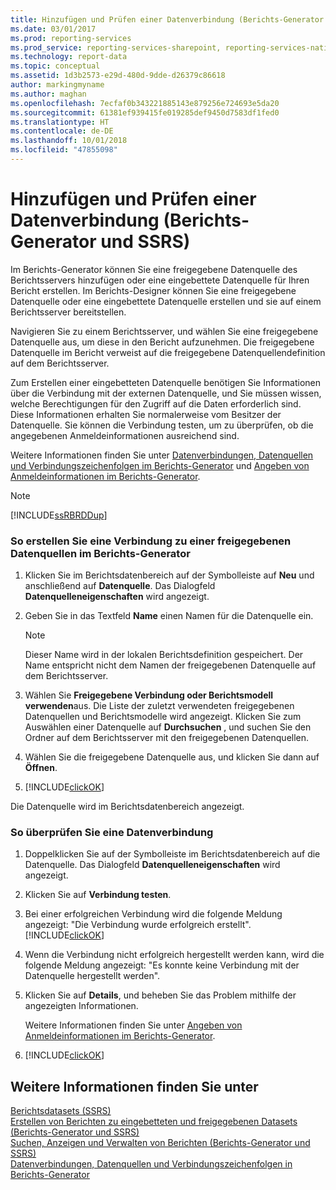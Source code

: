 ```yaml
---
title: Hinzufügen und Prüfen einer Datenverbindung (Berichts-Generator und SSRS) | Microsoft-Dokumentation
ms.date: 03/01/2017
ms.prod: reporting-services
ms.prod_service: reporting-services-sharepoint, reporting-services-native
ms.technology: report-data
ms.topic: conceptual
ms.assetid: 1d3b2573-e29d-480d-9dde-d26379c86618
author: markingmyname
ms.author: maghan
ms.openlocfilehash: 7ecfaf0b343221885143e879256e724693e5da20
ms.sourcegitcommit: 61381ef939415fe019285def9450d7583df1fed0
ms.translationtype: HT
ms.contentlocale: de-DE
ms.lasthandoff: 10/01/2018
ms.locfileid: "47855098"
---
```

# <a name="add-and-verify-a-data-connection-report-builder-and-ssrs"></a>Hinzufügen und Prüfen einer Datenverbindung (Berichts-Generator und SSRS)
  Im Berichts-Generator können Sie eine freigegebene Datenquelle des Berichtsservers hinzufügen oder eine eingebettete Datenquelle für Ihren Bericht erstellen. Im Berichts-Designer können Sie eine freigegebene Datenquelle oder eine eingebettete Datenquelle erstellen und sie auf einem Berichtsserver bereitstellen.  
  
 Navigieren Sie zu einem Berichtsserver, und wählen Sie eine freigegebene Datenquelle aus, um diese in den Bericht aufzunehmen. Die freigegebene Datenquelle im Bericht verweist auf die freigegebene Datenquellendefinition auf dem Berichtsserver.  
  
 Zum Erstellen einer eingebetteten Datenquelle benötigen Sie Informationen über die Verbindung mit der externen Datenquelle, und Sie müssen wissen, welche Berechtigungen für den Zugriff auf die Daten erforderlich sind. Diese Informationen erhalten Sie normalerweise vom Besitzer der Datenquelle. Sie können die Verbindung testen, um zu überprüfen, ob die angegebenen Anmeldeinformationen ausreichend sind.  
  
 Weitere Informationen finden Sie unter [Datenverbindungen, Datenquellen und Verbindungszeichenfolgen im Berichts-Generator](http://msdn.microsoft.com/library/7e103637-4371-43d7-821c-d269c2cc1b34) und [Angeben von Anmeldeinformationen im Berichts-Generator](http://msdn.microsoft.com/library/7412ce68-aece-41c0-8c37-76a0e54b6b53).  
  
> [!NOTE]  
>  [!INCLUDE[ssRBRDDup](../../includes/ssrbrddup-md.md)]  
  
### <a name="to-create-a-connection-to-a-shared-data-source-in-report-builder"></a>So erstellen Sie eine Verbindung zu einer freigegebenen Datenquellen im Berichts-Generator  
  
1.  Klicken Sie im Berichtsdatenbereich auf der Symbolleiste auf **Neu** und anschließend auf **Datenquelle**. Das Dialogfeld **Datenquelleneigenschaften** wird angezeigt.  
  
2.  Geben Sie in das Textfeld **Name** einen Namen für die Datenquelle ein.  
  
    > [!NOTE]  
    >  Dieser Name wird in der lokalen Berichtsdefinition gespeichert. Der Name entspricht nicht dem Namen der freigegebenen Datenquelle auf dem Berichtsserver.  
  
3.  Wählen Sie **Freigegebene Verbindung oder Berichtsmodell verwenden**aus. Die Liste der zuletzt verwendeten freigegebenen Datenquellen und Berichtsmodelle wird angezeigt. Klicken Sie zum Auswählen einer Datenquelle auf **Durchsuchen** , und suchen Sie den Ordner auf dem Berichtsserver mit den freigegebenen Datenquellen.  
  
4.  Wählen Sie die freigegebene Datenquelle aus, und klicken Sie dann auf **Öffnen**.  
  
5.  [!INCLUDE[clickOK](../../includes/clickok-md.md)]  
  
 Die Datenquelle wird im Berichtsdatenbereich angezeigt.  
  
### <a name="to-verify-a-data-connection"></a>So überprüfen Sie eine Datenverbindung  
  
1.  Doppelklicken Sie auf der Symbolleiste im Berichtsdatenbereich auf die Datenquelle. Das Dialogfeld **Datenquelleneigenschaften** wird angezeigt.  
  
2.  Klicken Sie auf **Verbindung testen**.  
  
3.  Bei einer erfolgreichen Verbindung wird die folgende Meldung angezeigt: "Die Verbindung wurde erfolgreich erstellt". [!INCLUDE[clickOK](../../includes/clickok-md.md)]  
  
4.  Wenn die Verbindung nicht erfolgreich hergestellt werden kann, wird die folgende Meldung angezeigt: "Es konnte keine Verbindung mit der Datenquelle hergestellt werden".  
  
5.  Klicken Sie auf **Details**, und beheben Sie das Problem mithilfe der angezeigten Informationen.  
  
     Weitere Informationen finden Sie unter [Angeben von Anmeldeinformationen im Berichts-Generator](http://msdn.microsoft.com/library/7412ce68-aece-41c0-8c37-76a0e54b6b53).  
  
6.  [!INCLUDE[clickOK](../../includes/clickok-md.md)]  
  
## <a name="see-also"></a>Weitere Informationen finden Sie unter  
 [Berichtsdatasets &#40;SSRS&#41;](../../reporting-services/report-data/report-datasets-ssrs.md)   
 [Erstellen von Berichten zu eingebetteten und freigegebenen Datasets &#40;Berichts-Generator und SSRS&#41;](../../reporting-services/report-data/report-embedded-datasets-and-shared-datasets-report-builder-and-ssrs.md)   
 [Suchen, Anzeigen und Verwalten von Berichten (Berichts-Generator und SSRS)](../../reporting-services/report-builder/finding-viewing-and-managing-reports-report-builder-and-ssrs.md)   
 [Datenverbindungen, Datenquellen und Verbindungszeichenfolgen in Berichts-Generator](http://msdn.microsoft.com/library/7e103637-4371-43d7-821c-d269c2cc1b34)  
  
  
